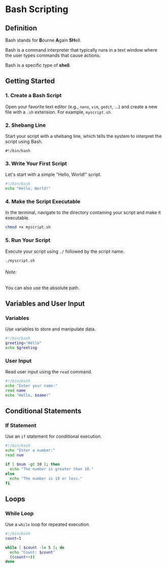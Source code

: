 # Bash Scripting

## Definition
Bash stands for **B**ourne **A**gain **SH**ell. 

Bash is a command interpreter that typically runs in a text window where the user types commands that cause actions.

Bash is a specific type of **shell**.

## Getting Started

### 1. Create a Bash Script

Open your favorite text editor (e.g., `nano`, `vim`, `gedit`, ...) and create a new file with a `.sh` extension.
For example, `myscript.sh`.

### 2. Shebang Line
Start your script with a shebang line, which tells the system to interpret the script using Bash.
```
#!/bin/bash
```

### 3. Write Your First Script
Let's start with a simple "Hello, World!" script.
```bash
#!/bin/bash
echo "Hello, World!"
```

### 4. Make the Script Executable
In the terminal, navigate to the directory containing your script and make it executable.

```bash
chmod +x myscript.sh
```

### 5. Run Your Script
Execute your script using `./` followed by the script name.

```bash
./myscript.sh
```

###### Note: 
You can also use the absolute path.

## Variables and User Input

### Variables
Use variables to store and manipulate data.
```bash
#!/bin/bash
greeting="Hello"
echo $greeting
```

### User Input
Read user input using the `read` command.
```bash
#!/bin/bash
echo "Enter your name:"
read name
echo "Hello, $name!"
```

## Conditional Statements
### If Statement
Use an `if` statement for conditional execution.
```bash
#!/bin/bash
echo "Enter a number:"
read num

if [ $num -gt 10 ]; then
  echo "The number is greater than 10."
else
  echo "The number is 10 or less."
fi
```

## Loops

###  While Loop
Use a `while` loop for repeated execution.
```bash
#!/bin/bash
count=1

while [ $count -le 5 ]; do
  echo "Count: $count"
  ((count++))
done
```